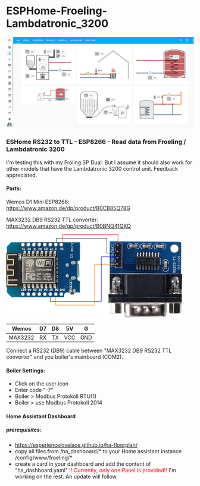 # ESPHome-Froeling-Lambdatronic_3200

![wiring diagram](docs/ha_dashboard_01.png)

### ESHome RS232 to TTL - ESP8266 - Read data from Froeling / Lambdatronic 3200

I'm testing this with my Fröling SP Dual. But I assume it should also work for other models that have the Lambdatronic 3200 control unit. Feedback appreciated.

#### Parts:
Wemos D1 Mini ESP8266:
https://www.amazon.de/dp/product/B0CB85Q78G

MAX3232 DB9 RS232 TTL converter:
https://www.amazon.de/gp/product/B0BNQ41QKQ

![wiring diagram](docs/wemos-rs3232-ttl.png)

|  Wemos | D7  | D8  | 5V  | G  |
|---|---|---|---|---|
| MAX3232  | RX  |  TX |  VCC | GND  |

Connect a RS232 (DB9) cable between "MAX3232 DB9 RS232 TTL converter" and you boiler's mainboard (COM2).

#### Boiler Settings:
- Click on the user icon
- Enter code "-7"
- Boiler > Modbus Protokoll RTU(1)
- Boiler > use Modbus Protokoll 2014



#### Home Assistant Dashboard
##### prerequisites:
- https://experiencelovelace.github.io/ha-floorplan/
- copy all files from /ha_dashboard/* to your Home assistant instance /config/www/froeling/*
- create a card in your dashboard and add the content of "ha_dashboard.yaml"
<span style="color:red">!! Currently, only one Panel is provided!!</span> I'm working on the rest. An update will follow.